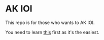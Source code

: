# AK IOI
This repo is for those who wants to AK IOI.

You need to learn [this](/basic/akioi.md) first as it's the easiest.